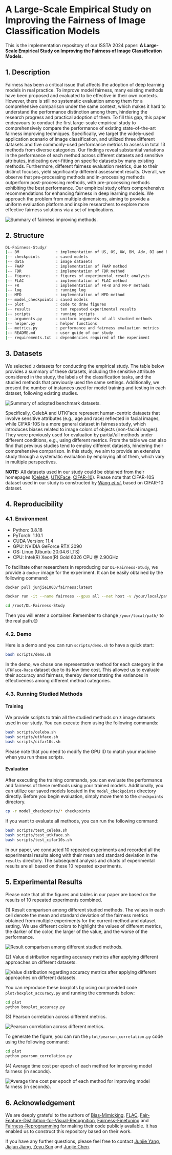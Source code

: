 # A Large-Scale Empirical Study on Improving the Fairness of Image Classification Models

This is the implementation repository of our ISSTA 2024 paper: **A Large-Scale Empirical Study on Improving the Fairness of Image Classification Models**.

## 1. Description

Fairness has been a critical issue that affects the adoption of deep learning models in real practice. To improve model fairness, many existing methods have been proposed and evaluated to be effective in their own contexts. However, there is still no systematic evaluation among them for a comprehensive comparison under the same context, which makes it hard to understand the performance distinction among them, hindering the research progress and practical adoption of them. To fill this gap, this paper endeavours to conduct the first large-scale empirical study to comprehensively compare the performance of existing state-of-the-art fairness improving techniques. Specifically, we target the widely-used application scenario of image classification, and utilized three different datasets and five commonly-used performance metrics to assess in total 13 methods from diverse categories. Our findings reveal substantial variations in the performance of each method across different datasets and sensitive attributes, indicating over-fitting on specific datasets by many existing methods. Furthermore, different fairness evaluation metrics, due to their distinct focuses, yield significantly different assessment results. Overall, we observe that pre-processing methods and in-processing methods outperform post-processing methods, with pre-processing methods exhibiting the best performance. Our empirical study offers comprehensive recommendations for enhancing fairness in deep learning models. We approach the problem from multiple dimensions, aiming to provide a uniform evaluation platform and inspire researchers to explore more effective fairness solutions via a set of implications.

![Summary of fairness improving methods.](./figures/methods.png)

## 2. Structure

```bash
DL-Fairness-Study/
|-- BM                : implementation of US, OS, UW, BM, Adv, DI and BC+BB methods
|-- checkpoints       : saved models
|-- data              : image datasets
|-- FAAP              : implementation of FAAP method
|-- FDR               : implementation of FDR method
|-- figures           : figures of experimental result analysis
|-- FLAC              : implementation of FLAC method
|-- FR                : implementation of FR-B and FR-P methods
|-- log               : running log
|-- MFD               : implementation of MFD method
|-- model_checkpoints : saved models
|-- plot              : code to draw figures
|-- results           : ten repeated experimental results
|-- scripts           : running scripts
|-- arguments.py      : uniform arguments of all studied methods
|-- helper.py         : helper functions
|-- metrics.py        : performance and fairness evaluation metrics
|-- README.md         : user guide of our study
|-- requirements.txt  : dependencies required of the experiment
```

## 3. Datasets

We selected `3` datasets for conducting the empirical study. The table below provides a summary of these datasets, including the sensitive attribute considered in the study, the labels of the classification tasks, and the studied methods that previously used the same settings. Additionally, we present the number of instances used for model training and testing in each dataset, following existing studies.

![Summary of adopted benchmark datasets.](./figures/datasets.png)

Specifically, CelebA and UTKFace represent human-centric datasets that involve sensitive attributes (e.g., age and race) reflected in facial images, while CIFAR-10S is a more general dataset in fairness study, which introduces biases related to image colors of objects (non-facial images). They were previously used for evaluation by partial/all methods under different conditions, e.g., using different metrics. From the table we can also find that previous studies tend to employ different datasets, hindering their comprehensive comparison. In this study, we aim to provide an extensive study through a systematic evaluation by employing all of them, which vary in multiple perspectives.

**NOTE:** All datasets used in our study could be obtained from their homepages ([CelebA](https://mmlab.ie.cuhk.edu.hk/projects/CelebA.html), [UTKFace](https://susanqq.github.io/UTKFace/), [CIFAR-10](https://www.cs.toronto.edu/~kriz/cifar.html)). Please note that CIFAR-10S dataset used in our study is constructed by [Wang *et al.*](https://arxiv.org/abs/1911.11834) based on CIFAR-10 dataset.

## 4. Reproducibility

### 4.1. Environment

- Python: 3.8.18
- PyTorch: 1.10.1
- CUDA Version: 11.4
- GPU: NVIDIA GeForce RTX 3090
- OS: Linux (Ubuntu 20.04.6 LTS)
- CPU: Intel(R) Xeon(R) Gold 6326 CPU @ 2.90GHz

To facilitate other researchers in reproducing our `DL-Fairness-Study`, we provide a `docker` image for the experiment. It can be easily obtained by the following command:

```bash
docker pull junjie1003/fairness:latest

docker run -it --name fairness --gpus all --net host -v /your/local/path/:/data --shm-size="200g" junjie1003/fairness:latest /bin/bash

cd /root/DL-Fairness-Study
```

Then you will enter a container. Remember to change `/your/local/path/` to the real path.😊

### 4.2. Demo

Here is a demo and you can run `scripts/demo.sh` to have a quick start:

```bash
bash scripts/demo.sh
```

In the demo, we chose one representative method for each category in the `UTKFace-Race` dataset due to its low time cost. This allowed us to evaluate their accuracy and fairness, thereby demonstrating the variances in effectiveness among different method categories.

### 4.3. Running Studied Methods

#### Training

We provide scripts to train all the studied methods on `3` image datasets used in our study. You can execute them using the following commands:

```bash
bash scripts/celeba.sh
bash scripts/utkface.sh
bash scripts/cifar10s.sh
```

Please note that you need to modify the GPU ID to match your machine when you run these scripts.

#### Evaluation

After executing the training commands, you can evaluate the performance and fairness of these methods using your trained models. Additionally, you can utilize our saved models located in the `model_checkpoints` directory directly. Before you begin evaluation, simply move them to the `checkpoints` directory.

```bash
cp -r model_checkpoints/* checkpoints
```

If you want to evaluate all methods, you can run the following command:

```bash
bash scripts/test_celeba.sh
bash scripts/test_utkface.sh
bash scripts/test_cifar10s.sh
```

In our paper, we conducted 10 repeated experiments and recorded all the experimental results along with their mean and standard deviation in the `results` directory. The subsequent analysis and charts of experimental results are all based on these 10 repeated experiments.

## 5. Experimental Results

Please note that all the figures and tables in our paper are based on the results of 10 repeated experiments combined.

(1) Result comparison among different studied methods. The values in each cell denote the mean and standard deviation of the fairness metrics obtained from multiple experiments for the current method and dataset setting. We use different colors to highlight the values of different metrics, the darker of the color, the larger of the value, and the worse of the performance.

![Result comparison among different studied methods.](./figures/fairness.png)

(2) Value distribution regarding accuracy metrics after applying different approaches on different datasets.

![Value distribution regarding accuracy metrics after applying different approaches on different datasets.](./figures/accuracy.png)

You can reproduce these boxplots by using our provided code `plot/boxplot_accuracy.py` and running the commands below:

```bash
cd plot
python boxplot_accuracy.py
```

(3) Pearson correlation across different metrics.

![Pearson correlation across different metrics.](./figures/correlation.png)

To generate the figure, you can run the `plot/pearson_correlation.py` code using the following command:

```bash
cd plot
python pearson_correlation.py
```

(4) Average time cost per epoch of each method for improving model fairness (in seconds).

![Average time cost per epoch of each method for improving model fairness (in seconds).](./figures/time.png)

## 6. Acknowledgement

We are deeply grateful to the authors of [Bias-Mimicking](https://github.com/mqraitem/Bias-Mimicking), [FLAC](https://github.com/gsarridis/FLAC), [Fair-Feature-Distillation-for-Visual-Recognition](https://github.com/DQle38/Fair-Feature-Distillation-for-Visual-Recognition), [Fairness-Finetuning](https://github.com/yuzhenmao/Fairness-Finetuning) and [Fairness-Reprogramming](https://github.com/UCSB-NLP-Chang/Fairness-Reprogramming) for making their code publicly available. It has enabled us to construct this repository based on their work.

If you have any further questions, please feel free to contact [Junjie Yang](jjyang@tju.edu.cn), [Jiajun Jiang](jiangjiajun@tju.edu.cn), [Zeyu Sun](zeyu.zys@gmail.com) and [Junjie Chen](junjiechen@tju.edu.cn).
